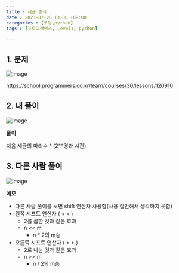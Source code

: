 ```yaml
---
title : 세균 증식
date : 2023-07-26 13:00 +09:00
categories : [코딩,python]
tags : [프로그래머스, Level1, python]

---
```

## 1. 문제
![image](https://github.com/mini0-0/mini0-0.github.io/assets/63296983/41fe0d90-5263-4e11-91f7-29cb5c0c72b4)

<https://school.programmers.co.kr/learn/courses/30/lessons/120910>

## 2. 내 풀이
![image](https://github.com/mini0-0/mini0-0.github.io/assets/63296983/188ab06e-4097-4c00-afa9-8f46c0674a89)

**풀이**

처음 세균의 마리수 * (2**경과 시간)

## 3. 다른 사람 풀이
![image](https://github.com/mini0-0/mini0-0.github.io/assets/63296983/11687e6c-4362-4216-81a8-cf17ec54cdd2)

**메모**

- 다른 사람 풀이를 보면 shift 연산자 사용함(사용 잘안해서 생각하지 못함)
- 왼쪽 시프트 연산자 ( < < )
    - 2를 곱한 것과 같은 효과
    - n << m
        - n * 2의 m승
- 오른쪽 시프트 연산자 ( > > )
    - 2로 나눈 것과 같은 효과
    - n >> m
        - n / 2의 m승

